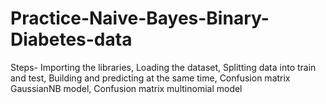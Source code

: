 # Practice-Naive-Bayes-Binary-Diabetes-data

Steps- Importing the libraries, Loading the dataset, Splitting data into train and test, Building and predicting at the same time, Confusion matrix GaussianNB model, Confusion matrix multinomial model
